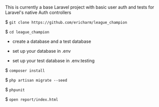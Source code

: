 This is currently a base Laravel project with basic user auth and tests for Laravel's native Auth controllers

$ `git clone https://github.com/ericharm/league_champion`

$ `cd league_champion`

- create a database and a test database

- set up your database in .env

- set up your test database in .env.testing

$ `composer install`

$ `php artisan migrate --seed`

$ `phpunit`

$ `open report/index.html`
